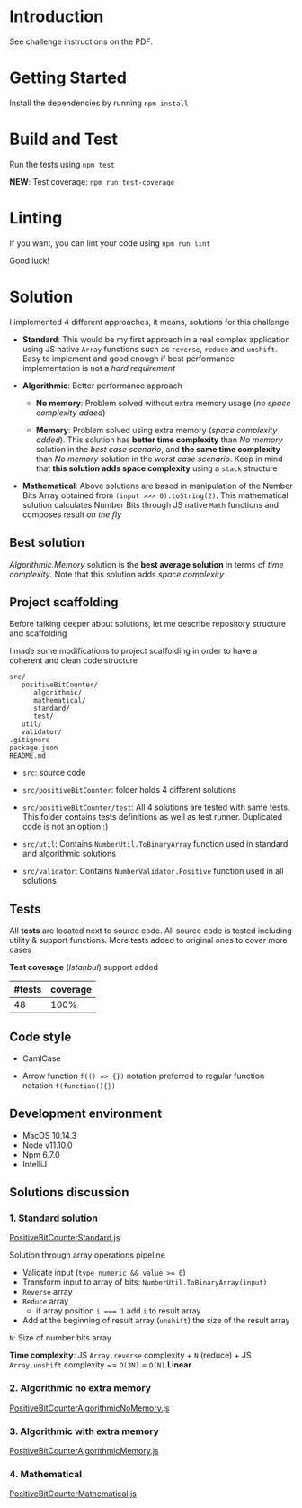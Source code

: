 # Introduction 
See challenge instructions on the PDF.

# Getting Started
Install the dependencies by running `npm install`

# Build and Test
Run the tests using `npm test`

**NEW**: Test coverage: `npm run test-coverage`

# Linting
If you want, you can lint your code using `npm run lint`

Good luck!

# Solution

I implemented 4 different approaches, it means, solutions for this challenge

* **Standard**: This would be my first approach in a real complex application using JS native `Array` functions such as `reverse`, `reduce` and `unshift`. Easy to implement and good enough if best performance implementation is not a _hard requirement_

* **Algorithmic**: Better performance approach
    
    * **No memory**: Problem solved without extra memory usage (_no space complexity added_)
    
    * **Memory**: Problem solved using extra memory (_space complexity added_). This solution has **better time complexity** than _No memory_ solution in the _best case scenario_, and **the same time complexity** than _No memory_ solution in the _worst case scenario_. Keep in mind that **this solution adds space complexity** using a `stack` structure

* **Mathematical**: Above solutions are based in manipulation of the Number Bits Array obtained from `(input >>> 0).toString(2)`. This mathematical solution calculates Number Bits through JS native `Math` functions and composes result _on the fly_ 

## Best solution
_Algorithmic.Memory_ solution is the **best average solution** in terms of _time complexity_. Note that this solution adds _space complexity_

## Project scaffolding

Before talking deeper about solutions, let me describe repository structure and scaffolding

I made some modifications to project scaffolding in order to have a coherent and clean code structure

```
src/
   positiveBitCounter/
      algorithmic/
      mathematical/
      standard/
      test/
   util/
   validator/
.gitignore
package.json
README.md
```

* `src`: source code

* `src/positiveBitCounter`: folder holds 4 different solutions

* `src/positiveBitCounter/test`: All 4 solutions are tested with same tests. This folder contains tests definitions as well as test runner. Duplicated code is not an option :)

* `src/util`: Contains `NumberUtil.ToBinaryArray` function used in standard and algorithmic solutions

* `src/validator`: Contains `NumberValidator.Positive` function used in all solutions

## Tests
All **tests** are located next to source code. All source code is tested including utility & support functions. More tests added to original ones to cover more cases

**Test coverage** (_Istanbul_) support added

| #tests | coverage |
| :----- | :------- |
| 48 | 100% |

## Code style

* CamlCase

* Arrow function `f(() => {})` notation preferred to regular function notation `f(function(){})`

## Development environment

* MacOS 10.14.3
* Node v11.10.0
* Npm 6.7.0
* IntelliJ


## Solutions discussion

### 1. Standard solution

[PositiveBitCounterStandard.js](src/positiveBitCounter/standard/PositiveBitCounterStandard.js)

Solution through array operations pipeline

* Validate input (`type numeric && value >= 0`)
* Transform input to array of bits: `NumberUtil.ToBinaryArray(input)`
* `Reverse` array
* `Reduce` array
  * if array position `i === 1` add `i` to result array
* Add at the beginning of result array (`unshift`) the size of the result array

`N`: Size of number bits array

**Time complexity**: JS `Array.reverse` complexity + `N` (reduce) + JS `Array.unshift` complexity ~= `O(3N)` = `O(N)` **Linear**

### 2. Algorithmic no extra memory

[PositiveBitCounterAlgorithmicNoMemory.js](src/positiveBitCounter/algorithmic/PositiveBitCounterAlgorithmicNoMemory.js)

### 3. Algorithmic with extra memory

[PositiveBitCounterAlgorithmicMemory.js](src/positiveBitCounter/algorithmic/PositiveBitCounterAlgorithmicMemory.js)

### 4. Mathematical

[PositiveBitCounterMathematical.js](src/positiveBitCounter/mathematical/PositiveBitCounterMathematical.js)

